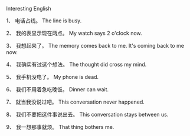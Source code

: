 Interesting English

1、 电话占线。
The line is busy.

2、 我的表显示现在两点。
My watch says 2 o'clock now.

3、 我想起来了。
The memory comes back to me.
It's coming back to me now.

4、 我确实有过这个想法。
The thought did cross my mind.

5、 我手机没电了。
My phone is dead.

6、 我们不用着急吃晚饭。
Dinner can wait.

7、 就当我没说过吧。
This conversation never happened.

8、 我们不要把这件事说出去。
This conversation stays between us.

9、 我一想那事就烦。
That thing bothers me.
